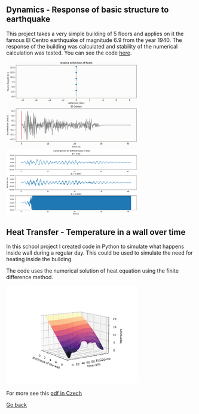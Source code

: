## Dynamics - Response of basic structure to earthquake
This project takes a very simple building of 5 floors and applies on it the famous El Centro earthquake of magnitude 6.9 from the year 1940. The response of the building was calculated and stability of the numerical calculation was tested. You can see the code [here](./dynamicsCode.md).

<img src='./assets/img/dynamics1.gif' width='350'>

<img src='./assets/img/convergence.png' width='350'>

<br>

## Heat Transfer - Temperature in a wall over time
In this school project I created code in Python to simulate what happens inside wall during a regular day. This could be used to simulate the need for heating inside the building.

The code uses the numerical solution of heat equation using the finite difference method.

<img src='./assets/img/temperature over time.png' width='350'>

For more see this [pdf in Czech](./assets/heat%20-%20finite%20difference.pdf)


[Go back](index.md)
